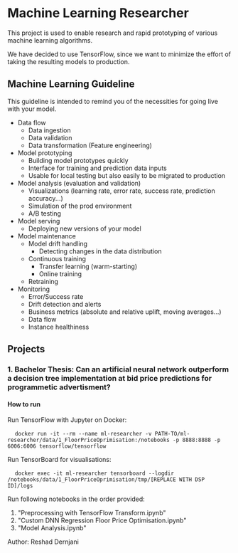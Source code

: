 # Machine Learning Researcher 

This project is used to enable research and rapid prototyping of various machine learning algorithms.

We have decided to use TensorFlow, since we want to minimize the effort of taking the resulting models to production.

## Machine Learning Guideline

This guideline is intended to remind you of the necessities for going live with your model. 

+ Data flow
  + Data ingestion
  + Data validation
  + Data transformation (Feature engineering)
+ Model prototyping
  + Building model prototypes quickly
  + Interface for training and prediction data inputs
  + Usable for local testing but also easily to be migrated to production
+ Model analysis (evaluation and validation)
  + Visualizations (learning rate, error rate, success rate, prediction accuracy...)
  + Simulation of the prod environment
  + A/B testing
+ Model serving
  + Deploying new versions of your model
+ Model maintenance
  + Model drift handling 
    + Detecting changes in the data distribution
  + Continuous training 
    + Transfer learning (warm-starting)
    + Online training
  + Retraining
+ Monitoring
  + Error/Success rate
  + Drift detection and alerts
  + Business metrics (absolute and relative uplift, moving averages...)
  + Data flow
  + Instance healthiness

## Projects

### 1. Bachelor Thesis: Can an artificial neural network outperform a decision tree implementation at bid price predictions for programmetic advertisment?

#### How to run

Run TensorFlow with Jupyter on Docker:
<pre class="prettyprint">
  <code class="devsite-terminal">docker run -it --rm --name ml-researcher -v PATH-TO/ml-researcher/data/1_FloorPriceOprimisation:/notebooks -p 8888:8888 -p 6006:6006 tensorflow/tensorflow</code>
</pre>
Run TensorBoard for visualisations:
<pre class="prettyprint">
  <code class="devsite-terminal">docker exec -it ml-researcher tensorboard --logdir /notebooks/data/1_FloorPriceOprimisation/tmp/[REPLACE WITH DSP ID]/logs</code>
</pre>

Run following notebooks in the order provided:
1. "Preprocessing with TensorFlow Transform.ipynb"
2. "Custom DNN Regression Floor Price Optimisation.ipynb"
3. "Model Analysis.ipynb"

Author: Reshad Dernjani
